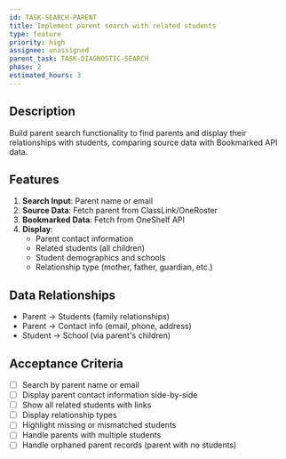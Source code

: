 ```yaml
---
id: TASK-SEARCH-PARENT
title: Implement parent search with related students
type: feature
priority: high
assignee: unassigned
parent_task: TASK-DIAGNOSTIC-SEARCH
phase: 2
estimated_hours: 3
---
```


## Description
Build parent search functionality to find parents and display their relationships with students, comparing source data with Bookmarked API data.

## Features
1. **Search Input**: Parent name or email
2. **Source Data**: Fetch parent from ClassLink/OneRoster
3. **Bookmarked Data**: Fetch from OneShelf API
4. **Display**:
   - Parent contact information
   - Related students (all children)
   - Student demographics and schools
   - Relationship type (mother, father, guardian, etc.)

## Data Relationships
- Parent → Students (family relationships)
- Parent → Contact info (email, phone, address)
- Student → School (via parent's children)

## Acceptance Criteria
- [ ] Search by parent name or email
- [ ] Display parent contact information side-by-side
- [ ] Show all related students with links
- [ ] Display relationship types
- [ ] Highlight missing or mismatched students
- [ ] Handle parents with multiple students
- [ ] Handle orphaned parent records (parent with no students)
